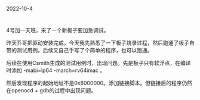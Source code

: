 2022-10-4



#
4号加一天班，来了一个新板子要加急调试。

昨天乔哥把驱动安装完成，今天我先熟悉了一下板子烧录过程，然后跑通了板子自带的测试用例。后续又自己手写了个简单的程序，也可以跑通。

后续在使用Csmith生成的测试用例时，出现问题。先是板子只有软浮点，在编译时添加 -mabi=lp64 -march=rv64imac 。

然后发现程序的起始地址不是0x8000000。添加链接脚本。但链接后的程序仍然在openocd + gdb的过程中出现问题。